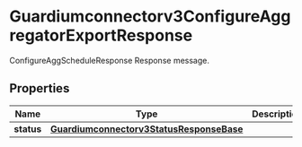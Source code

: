 

# Guardiumconnectorv3ConfigureAggregatorExportResponse

ConfigureAggScheduleResponse Response message.

## Properties

| Name | Type | Description | Notes |
|------------ | ------------- | ------------- | -------------|
|**status** | [**Guardiumconnectorv3StatusResponseBase**](Guardiumconnectorv3StatusResponseBase.md) |  |  [optional] |



